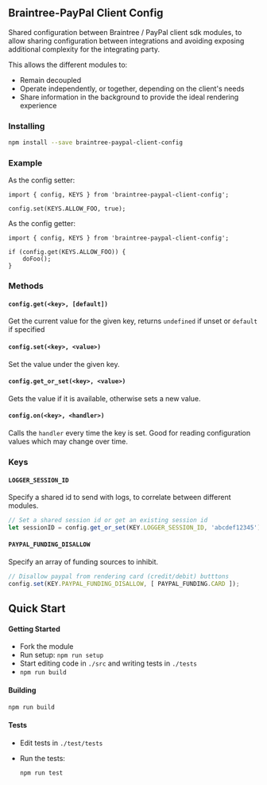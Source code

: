 Braintree-PayPal Client Config
------------------------------

Shared configuration between Braintree / PayPal client sdk modules, to allow sharing configuration between integrations and avoiding exposing additional complexity for the integrating party.

This allows the different modules to:
- Remain decoupled
- Operate independently, or together, depending on the client's needs
- Share information in the background to provide the ideal rendering experience

### Installing

```bash
npm install --save braintree-paypal-client-config
```

### Example

As the config setter:

```
import { config, KEYS } from 'braintree-paypal-client-config';

config.set(KEYS.ALLOW_FOO, true);
```

As the config getter:

```
import { config, KEYS } from 'braintree-paypal-client-config';

if (config.get(KEYS.ALLOW_FOO)) {
    doFoo();
}
```

### Methods

#### `config.get(<key>, [default])`

Get the current value for the given key, returns `undefined` if unset or `default` if specified

#### `config.set(<key>, <value>)`

Set the value under the given key.

#### `config.get_or_set(<key>, <value>)`

Gets the value if it is available, otherwise sets a new value.

#### `config.on(<key>, <handler>)`

Calls the `handler` every time the key is set. Good for reading configuration values which may change over time.

### Keys

#### `LOGGER_SESSION_ID`

Specify a shared id to send with logs, to correlate between different modules.

```javascript
// Set a shared session id or get an existing session id
let sessionID = config.get_or_set(KEY.LOGGER_SESSION_ID, 'abcdef12345');
```

#### `PAYPAL_FUNDING_DISALLOW`

Specify an array of funding sources to inhibit.

```javascript
// Disallow paypal from rendering card (credit/debit) butttons
config.set(KEY.PAYPAL_FUNDING_DISALLOW, [ PAYPAL_FUNDING.CARD ]);
```

Quick Start
-----------

#### Getting Started

- Fork the module
- Run setup: `npm run setup`
- Start editing code in `./src` and writing tests in `./tests`
- `npm run build`

#### Building

```bash
npm run build
```

#### Tests

- Edit tests in `./test/tests`
- Run the tests:

  ```bash
  npm run test
  ```